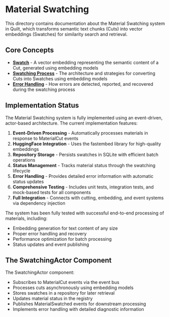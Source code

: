 # Material Swatching

This directory contains documentation about the Material Swatching system in Quilt, which transforms semantic text chunks (Cuts) into vector embeddings (Swatches) for similarity search and retrieval.

## Core Concepts

- [**Swatch**](./swatching-behaviors.md) - A vector embedding representing the semantic content of a Cut, generated using embedding models
- [**Swatching Process**](./swatching-architecture.md) - The architecture and strategies for converting Cuts into Swatches using embedding models
- [**Error Handling**](./swatching-errors.md) - How errors are detected, reported, and recovered during the swatching process

## Implementation Status

The Material Swatching system is fully implemented using an event-driven, actor-based architecture. The current implementation features:

1. **Event-Driven Processing** - Automatically processes materials in response to MaterialCut events
2. **HuggingFace Integration** - Uses the fastembed library for high-quality embeddings
3. **Repository Storage** - Persists swatches in SQLite with efficient batch operations
4. **Status Management** - Tracks material status through the swatching lifecycle
5. **Error Handling** - Provides detailed error information with automatic status updates
6. **Comprehensive Testing** - Includes unit tests, integration tests, and mock-based tests for all components
7. **Full Integration** - Connects with cutting, embedding, and event systems via dependency injection

The system has been fully tested with successful end-to-end processing of materials, including:

- Embedding generation for text content of any size
- Proper error handling and recovery
- Performance optimization for batch processing
- Status updates and event publishing

## The SwatchingActor Component

The SwatchingActor component:

- Subscribes to MaterialCut events via the event bus
- Processes cuts asynchronously using embedding models
- Stores swatches in a repository for later retrieval
- Updates material status in the registry
- Publishes MaterialSwatched events for downstream processing
- Implements error handling with detailed diagnostic information
